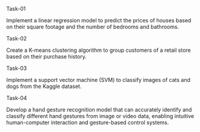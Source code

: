 Task-01

Implement a linear regression model to predict the prices of houses based on their square footage and the number of bedrooms and bathrooms.

Task-02

Create a K-means clustering algorithm to group customers of a retail store based on their purchase history.

Task-03

Implement a support vector machine (SVM) to classify images of cats and dogs from the Kaggle dataset.

Task-04

Develop a hand gesture recognition model that can accurately identify and classify different hand gestures from image or video data, enabling intuitive human-computer interaction and gesture-based control systems.

